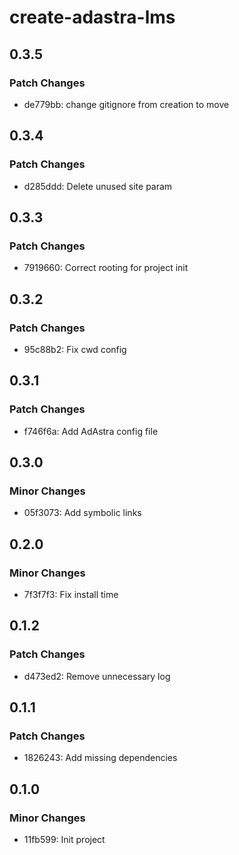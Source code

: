 # create-adastra-lms

## 0.3.5

### Patch Changes

- de779bb: change gitignore from creation to move

## 0.3.4

### Patch Changes

- d285ddd: Delete unused site param

## 0.3.3

### Patch Changes

- 7919660: Correct rooting for project init

## 0.3.2

### Patch Changes

- 95c88b2: Fix cwd config

## 0.3.1

### Patch Changes

- f746f6a: Add AdAstra config file

## 0.3.0

### Minor Changes

- 05f3073: Add symbolic links

## 0.2.0

### Minor Changes

- 7f3f7f3: Fix install time

## 0.1.2

### Patch Changes

- d473ed2: Remove unnecessary log

## 0.1.1

### Patch Changes

- 1826243: Add missing dependencies

## 0.1.0

### Minor Changes

- 11fb599: Init project
